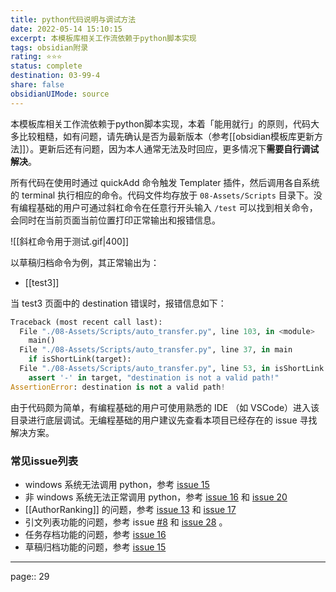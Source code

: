 ```yaml
---
title: python代码说明与调试方法
date: 2022-05-14 15:10:15
excerpt: 本模板库相关工作流依赖于python脚本实现
tags: obsidian附录 
rating: ⭐⭐⭐
status: complete
destination: 03-99-4 
share: false
obsidianUIMode: source
---
```


本模板库相关工作流依赖于python脚本实现，本着「能用就行」的原则，代码大多比较粗糙，如有问题，请先确认是否为最新版本（参考[[obsidian模板库更新方法]]）。更新后还有问题，因为本人通常无法及时回应，更多情况下**需要自行调试解决**。

所有代码在使用时通过 quickAdd 命令触发 Templater 插件，然后调用各自系统的 terminal 执行相应的命令。代码文件均存放于 `08-Assets/Scripts` 目录下。没有编程基础的用户可通过斜杠命令在任意行开头输入 `/test` 可以找到相关命令，会同时在当前页面当前位置打印正常输出和报错信息。

![[斜杠命令用于测试.gif|400]]

以草稿归档命令为例，其正常输出为：

- [[test3]]

当 test3 页面中的 destination 错误时，报错信息如下：

```python
Traceback (most recent call last):
  File "./08-Assets/Scripts/auto_transfer.py", line 103, in <module>
    main()
  File "./08-Assets/Scripts/auto_transfer.py", line 37, in main
    if isShortLink(target):
  File "./08-Assets/Scripts/auto_transfer.py", line 53, in isShortLink
    assert '-' in target, "destination is not a valid path!"
AssertionError: destination is not a valid path!
```

由于代码颇为简单，有编程基础的用户可使用熟悉的 IDE （如 VSCode）进入该目录进行底层调试。无编程基础的用户建议先查看本项目已经存在的 issue 寻找解决方案。


### 常见issue列表

- windows 系统无法调用 python，参考 [issue 15](https://github.com/sheldonxxd/obsidian_vault_template_for_researcher/issues/15) 
- 非 windows 系统无法正常调用 python，参考 [issue 16](https://github.com/sheldonxxd/obsidian_vault_template_for_researcher/issues/16) 和 [issue 20](https://github.com/sheldonxxd/obsidian_vault_template_for_researcher/issues/20#issuecomment-1128860155)
- [[AuthorRanking]] 的问题，参考 [issue 13](https://github.com/sheldonxxd/obsidian_vault_template_for_researcher/issues/13) 和 [issue 17](https://github.com/sheldonxxd/obsidian_vault_template_for_researcher/issues/17)
- 引文列表功能的问题，参考  issue [#8](https://github.com/sheldonxxd/obsidian_vault_template_for_researcher/issues/8) 和 [issue 28](https://github.com/sheldonxxd/obsidian_vault_template_for_researcher/issues/28#issuecomment-1141619386) 。
- 任务存档功能的问题，参考 [issue 16](https://github.com/sheldonxxd/obsidian_vault_template_for_researcher/issues/16)
- 草稿归档功能的问题，参考 [issue 15](https://github.com/sheldonxxd/obsidian_vault_template_for_researcher/issues/15) 


---

page:: 29